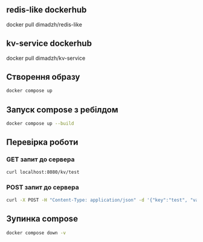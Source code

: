 ## redis-like dockerhub

docker pull dimadzh/redis-like

## kv-service dockerhub

docker pull dimadzh/kv-service

## Створення образу

```bash
docker compose up
```

## Запуск compose з ребілдом

```bash
docker compose up --build
```

## Перевірка роботи

### GET запит до сервера

```bash
curl localhost:8080/kv/test
```

### POST запит до сервера

```bash
curl -X POST -H "Content-Type: application/json" -d '{"key":"test", "value":"Hello, Redis!"}' localhost:8080/kv/
```

## Зупинка compose

```bash
docker compose down -v
```
